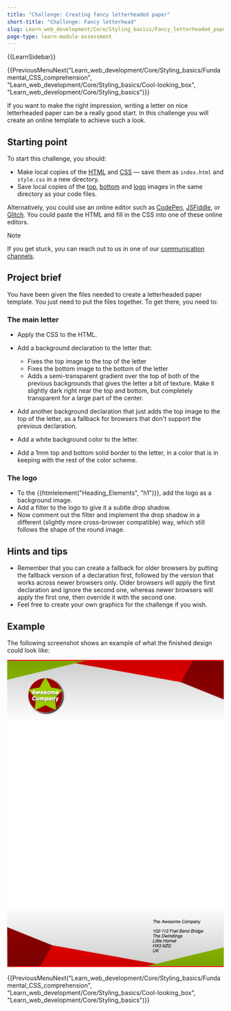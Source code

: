 ```yaml
---
title: "Challenge: Creating fancy letterheaded paper"
short-title: "Challenge: Fancy letterhead"
slug: Learn_web_development/Core/Styling_basics/Fancy_letterheaded_paper
page-type: learn-module-assessment
---
```


{{LearnSidebar}}

{{PreviousMenuNext("Learn_web_development/Core/Styling_basics/Fundamental_CSS_comprehension", "Learn_web_development/Core/Styling_basics/Cool-looking_box", "Learn_web_development/Core/Styling_basics")}}

If you want to make the right impression, writing a letter on nice letterheaded paper can be a really good start. In this challenge you will create an online template to achieve such a look.

## Starting point

To start this challenge, you should:

- Make local copies of the [HTML](https://github.com/mdn/learning-area/blob/main/css/styling-boxes/letterheaded-paper-start/index.html) and [CSS](https://github.com/mdn/learning-area/blob/main/css/styling-boxes/letterheaded-paper-start/style.css) — save them as `index.html` and `style.css` in a new directory.
- Save local copies of the [top](https://raw.githubusercontent.com/mdn/learning-area/master/css/styling-boxes/letterheaded-paper-start/top-image.png), [bottom](https://raw.githubusercontent.com/mdn/learning-area/master/css/styling-boxes/letterheaded-paper-start/bottom-image.png) and [logo](https://raw.githubusercontent.com/mdn/learning-area/master/css/styling-boxes/letterheaded-paper-start/logo.png) images in the same directory as your code files.

Alternatively, you could use an online editor such as [CodePen](https://codepen.io/), [JSFiddle](https://jsfiddle.net/), or [Glitch](https://glitch.com/).
You could paste the HTML and fill in the CSS into one of these online editors.

> [!NOTE]
> If you get stuck, you can reach out to us in one of our [communication channels](/en-US/docs/MDN/Community/Communication_channels).

## Project brief

You have been given the files needed to create a letterheaded paper template. You just need to put the files together. To get there, you need to:

### The main letter

- Apply the CSS to the HTML.
- Add a background declaration to the letter that:

  - Fixes the top image to the top of the letter
  - Fixes the bottom image to the bottom of the letter
  - Adds a semi-transparent gradient over the top of both of the previous backgrounds that gives the letter a bit of texture. Make it slightly dark right near the top and bottom, but completely transparent for a large part of the center.

- Add another background declaration that just adds the top image to the top of the letter, as a fallback for browsers that don't support the previous declaration.
- Add a white background color to the letter.
- Add a 1mm top and bottom solid border to the letter, in a color that is in keeping with the rest of the color scheme.

### The logo

- To the {{htmlelement("Heading_Elements", "h1")}}, add the logo as a background image.
- Add a filter to the logo to give it a subtle drop shadow.
- Now comment out the filter and implement the drop shadow in a different (slightly more cross-browser compatible) way, which still follows the shape of the round image.

## Hints and tips

- Remember that you can create a fallback for older browsers by putting the fallback version of a declaration first, followed by the version that works across newer browsers only. Older browsers will apply the first declaration and ignore the second one, whereas newer browsers will apply the first one, then override it with the second one.
- Feel free to create your own graphics for the challenge if you wish.

## Example

The following screenshot shows an example of what the finished design could look like:

![Full A4 page with decorative top and bottom border composed of orange, and red shapes, and a red and green badge with Awesome company written on it, below the top border. Above the bottom border is a postal address.](letterhead.png)

{{PreviousMenuNext("Learn_web_development/Core/Styling_basics/Fundamental_CSS_comprehension", "Learn_web_development/Core/Styling_basics/Cool-looking_box", "Learn_web_development/Core/Styling_basics")}}
